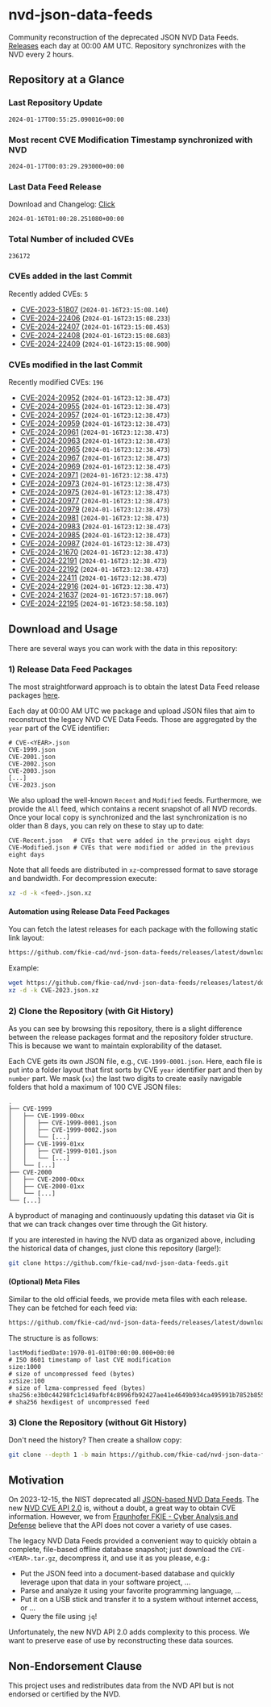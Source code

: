 # nvd-json-data-feeds

Community reconstruction of the deprecated JSON NVD Data Feeds. 
[Releases](https://github.com/fkie-cad/nvd-json-data-feeds/releases/latest) each day at 00:00 AM UTC.
Repository synchronizes with the NVD every 2 hours.

## Repository at a Glance

### Last Repository Update

```plain
2024-01-17T00:55:25.090016+00:00
```

### Most recent CVE Modification Timestamp synchronized with NVD

```plain
2024-01-17T00:03:29.293000+00:00
```

### Last Data Feed Release

Download and Changelog: [Click](https://github.com/fkie-cad/nvd-json-data-feeds/releases/latest)

```plain
2024-01-16T01:00:28.251080+00:00
```

### Total Number of included CVEs

```plain
236172
```

### CVEs added in the last Commit

Recently added CVEs: `5`

* [CVE-2023-51807](CVE-2023/CVE-2023-518xx/CVE-2023-51807.json) (`2024-01-16T23:15:08.140`)
* [CVE-2024-22406](CVE-2024/CVE-2024-224xx/CVE-2024-22406.json) (`2024-01-16T23:15:08.233`)
* [CVE-2024-22407](CVE-2024/CVE-2024-224xx/CVE-2024-22407.json) (`2024-01-16T23:15:08.453`)
* [CVE-2024-22408](CVE-2024/CVE-2024-224xx/CVE-2024-22408.json) (`2024-01-16T23:15:08.683`)
* [CVE-2024-22409](CVE-2024/CVE-2024-224xx/CVE-2024-22409.json) (`2024-01-16T23:15:08.900`)


### CVEs modified in the last Commit

Recently modified CVEs: `196`

* [CVE-2024-20952](CVE-2024/CVE-2024-209xx/CVE-2024-20952.json) (`2024-01-16T23:12:38.473`)
* [CVE-2024-20955](CVE-2024/CVE-2024-209xx/CVE-2024-20955.json) (`2024-01-16T23:12:38.473`)
* [CVE-2024-20957](CVE-2024/CVE-2024-209xx/CVE-2024-20957.json) (`2024-01-16T23:12:38.473`)
* [CVE-2024-20959](CVE-2024/CVE-2024-209xx/CVE-2024-20959.json) (`2024-01-16T23:12:38.473`)
* [CVE-2024-20961](CVE-2024/CVE-2024-209xx/CVE-2024-20961.json) (`2024-01-16T23:12:38.473`)
* [CVE-2024-20963](CVE-2024/CVE-2024-209xx/CVE-2024-20963.json) (`2024-01-16T23:12:38.473`)
* [CVE-2024-20965](CVE-2024/CVE-2024-209xx/CVE-2024-20965.json) (`2024-01-16T23:12:38.473`)
* [CVE-2024-20967](CVE-2024/CVE-2024-209xx/CVE-2024-20967.json) (`2024-01-16T23:12:38.473`)
* [CVE-2024-20969](CVE-2024/CVE-2024-209xx/CVE-2024-20969.json) (`2024-01-16T23:12:38.473`)
* [CVE-2024-20971](CVE-2024/CVE-2024-209xx/CVE-2024-20971.json) (`2024-01-16T23:12:38.473`)
* [CVE-2024-20973](CVE-2024/CVE-2024-209xx/CVE-2024-20973.json) (`2024-01-16T23:12:38.473`)
* [CVE-2024-20975](CVE-2024/CVE-2024-209xx/CVE-2024-20975.json) (`2024-01-16T23:12:38.473`)
* [CVE-2024-20977](CVE-2024/CVE-2024-209xx/CVE-2024-20977.json) (`2024-01-16T23:12:38.473`)
* [CVE-2024-20979](CVE-2024/CVE-2024-209xx/CVE-2024-20979.json) (`2024-01-16T23:12:38.473`)
* [CVE-2024-20981](CVE-2024/CVE-2024-209xx/CVE-2024-20981.json) (`2024-01-16T23:12:38.473`)
* [CVE-2024-20983](CVE-2024/CVE-2024-209xx/CVE-2024-20983.json) (`2024-01-16T23:12:38.473`)
* [CVE-2024-20985](CVE-2024/CVE-2024-209xx/CVE-2024-20985.json) (`2024-01-16T23:12:38.473`)
* [CVE-2024-20987](CVE-2024/CVE-2024-209xx/CVE-2024-20987.json) (`2024-01-16T23:12:38.473`)
* [CVE-2024-21670](CVE-2024/CVE-2024-216xx/CVE-2024-21670.json) (`2024-01-16T23:12:38.473`)
* [CVE-2024-22191](CVE-2024/CVE-2024-221xx/CVE-2024-22191.json) (`2024-01-16T23:12:38.473`)
* [CVE-2024-22192](CVE-2024/CVE-2024-221xx/CVE-2024-22192.json) (`2024-01-16T23:12:38.473`)
* [CVE-2024-22411](CVE-2024/CVE-2024-224xx/CVE-2024-22411.json) (`2024-01-16T23:12:38.473`)
* [CVE-2024-22916](CVE-2024/CVE-2024-229xx/CVE-2024-22916.json) (`2024-01-16T23:12:38.473`)
* [CVE-2024-21637](CVE-2024/CVE-2024-216xx/CVE-2024-21637.json) (`2024-01-16T23:57:18.067`)
* [CVE-2024-22195](CVE-2024/CVE-2024-221xx/CVE-2024-22195.json) (`2024-01-16T23:58:58.103`)


## Download and Usage

There are several ways you can work with the data in this repository:

### 1) Release Data Feed Packages

The most straightforward approach is to obtain the latest Data Feed release packages [here](https://github.com/fkie-cad/nvd-json-data-feeds/releases/latest).

Each day at 00:00 AM UTC we package and upload JSON files that aim to reconstruct the legacy NVD CVE Data Feeds.
Those are aggregated by the `year` part of the CVE identifier:

```
# CVE-<YEAR>.json
CVE-1999.json
CVE-2001.json
CVE-2002.json
CVE-2003.json
[...]
CVE-2023.json
```

We also upload the well-known `Recent` and `Modified` feeds.
Furthermore, we provide the `All` feed, which contains a recent snapshot of all NVD records.
Once your local copy is synchronized and the last synchronization is no older than 8 days, you can rely on these to stay up to date:

```plain
CVE-Recent.json   # CVEs that were added in the previous eight days
CVE-Modified.json # CVEs that were modified or added in the previous eight days
```

Note that all feeds are distributed in `xz`-compressed format to save storage and bandwidth.
For decompression execute:

```sh
xz -d -k <feed>.json.xz
```


#### Automation using Release Data Feed Packages

You can fetch the latest releases for each package with the following static link layout:

```sh
https://github.com/fkie-cad/nvd-json-data-feeds/releases/latest/download/CVE-<YEAR>.json.xz
```

Example:

```sh
wget https://github.com/fkie-cad/nvd-json-data-feeds/releases/latest/download/CVE-2023.json.xz
xz -d -k CVE-2023.json.xz
```



### 2) Clone the Repository (with Git History)

As you can see by browsing this repository, there is a slight difference between the release packages format and the repository folder structure.
This is because we want to maintain explorability of the dataset.

Each CVE gets its own JSON file, e.g., `CVE-1999-0001.json`.
Here, each file is put into a folder layout that first sorts by CVE `year` identifier part and then by `number` part.
We mask (`xx`) the last two digits to create easily navigable folders that hold a maximum of 100 CVE JSON files:

```plain
.
├── CVE-1999
│   ├── CVE-1999-00xx
│   │   ├── CVE-1999-0001.json
│   │   ├── CVE-1999-0002.json
│   │   └── [...]
│   ├── CVE-1999-01xx
│   │   ├── CVE-1999-0101.json
│   │   └── [...]
│   └── [...]
├── CVE-2000
│   ├── CVE-2000-00xx
│   ├── CVE-2000-01xx
│   └── [...]
└── [...]
```

A byproduct of managing and continuously updating this dataset via Git is that we can track changes over time through the Git history.

If you are interested in having the NVD data as organized above, including the historical data of changes, just clone this repository (large!):

```sh
git clone https://github.com/fkie-cad/nvd-json-data-feeds.git
```

#### (Optional) Meta Files

Similar to the old official feeds, we provide meta files with each release. They can be fetched for each feed via:

```sh
https://github.com/fkie-cad/nvd-json-data-feeds/releases/latest/download/CVE-<YEAR>.meta
```

The structure is as follows:

```plain
lastModifiedDate:1970-01-01T00:00:00.000+00:00                          # ISO 8601 timestamp of last CVE modification
size:1000                                                               # size of uncompressed feed (bytes)
xzSize:100                                                              # size of lzma-compressed feed (bytes)
sha256:e3b0c44298fc1c149afbf4c8996fb92427ae41e4649b934ca495991b7852b855 # sha256 hexdigest of uncompressed feed
```


### 3) Clone the Repository (without Git History)

Don't need the history? Then create a shallow copy:

```sh
git clone --depth 1 -b main https://github.com/fkie-cad/nvd-json-data-feeds.git
```

## Motivation

On 2023-12-15, the NIST deprecated all [JSON-based NVD Data Feeds](https://nvd.nist.gov/vuln/data-feeds#divRetirementBanner-1).
The new [NVD CVE API 2.0](https://nvd.nist.gov/developers/vulnerabilities) is, without a doubt, a great way to obtain CVE information.
However, we from [Fraunhofer FKIE - Cyber Analysis and Defense](https://www.fkie.fraunhofer.de/en/departments/cad.html) believe that the API does not cover a variety of use cases.

The legacy NVD Data Feeds provided a convenient way to quickly obtain a complete, file-based offline database snapshot; just download the `CVE-<YEAR>.tar.gz`, decompress it, and use it as you please, e.g.:

* Put the JSON feed into a document-based database and quickly leverage upon that data in your software project, ...
* Parse and analyze it using your favorite programming language, ...
* Put it on a USB stick and transfer it to a system without internet access, or ...
* Query the file using `jq`!

Unfortunately, the new NVD API 2.0 adds complexity to this process.
We want to preserve ease of use by reconstructing these data sources.

## Non-Endorsement Clause

This project uses and redistributes data from the NVD API but is not endorsed or certified by the NVD.